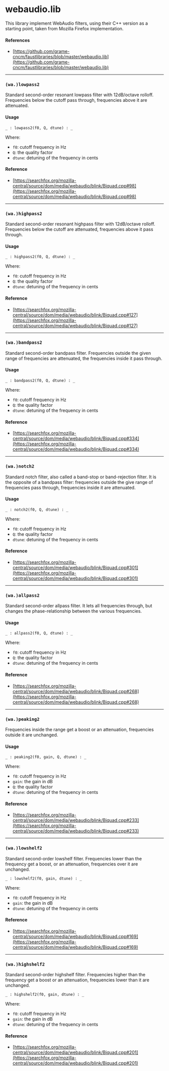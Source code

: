 #  webaudio.lib 


This library implement WebAudio filters, using their C++ version as a starting point, 
taken from Mozilla Firefox implementation.

#### References
* [https://github.com/grame-cncm/faustlibraries/blob/master/webaudio.lib](https://github.com/grame-cncm/faustlibraries/blob/master/webaudio.lib)

----

### `(wa.)lowpass2`

Standard second-order resonant lowpass filter with 12dB/octave rolloff.
Frequencies below the cutoff pass through, frequencies above it are attenuated.

#### Usage

```
_ : lowpass2(f0, Q, dtune) : _
```

Where:

* `f0`: cutoff frequency in Hz
* `Q`: the quality factor
* `dtune`: detuning of the frequency in cents

#### Reference

* [https://searchfox.org/mozilla-central/source/dom/media/webaudio/blink/Biquad.cpp#98](https://searchfox.org/mozilla-central/source/dom/media/webaudio/blink/Biquad.cpp#98)

----

### `(wa.)highpass2`

Standard second-order resonant highpass filter with 12dB/octave rolloff.
Frequencies below the cutoff are attenuated, frequencies above it pass through.

#### Usage

```
_ : highpass2(f0, Q, dtune) : _
```

Where:

* `f0`: cutoff frequency in Hz
* `Q`: the quality factor
* `dtune`: detuning of the frequency in cents

#### Reference

* [https://searchfox.org/mozilla-central/source/dom/media/webaudio/blink/Biquad.cpp#127](https://searchfox.org/mozilla-central/source/dom/media/webaudio/blink/Biquad.cpp#127)

----

### `(wa.)bandpass2`

Standard second-order bandpass filter.
Frequencies outside the given range of frequencies are attenuated, the frequencies inside it pass through.

#### Usage

```
_ : bandpass2(f0, Q, dtune) : _
```

Where:

* `f0`: cutoff frequency in Hz
* `Q`: the quality factor
* `dtune`: detuning of the frequency in cents

#### Reference

* [https://searchfox.org/mozilla-central/source/dom/media/webaudio/blink/Biquad.cpp#334](https://searchfox.org/mozilla-central/source/dom/media/webaudio/blink/Biquad.cpp#334)

----

### `(wa.)notch2`

Standard notch filter, also called a band-stop or band-rejection filter.
It is the opposite of a bandpass filter: frequencies outside the give range of frequencies 
pass through, frequencies inside it are attenuated.

#### Usage

```
_ : notch2(f0, Q, dtune) : _
```

Where:

* `f0`: cutoff frequency in Hz
* `Q`: the quality factor
* `dtune`: detuning of the frequency in cents

#### Reference

* [https://searchfox.org/mozilla-central/source/dom/media/webaudio/blink/Biquad.cpp#301](https://searchfox.org/mozilla-central/source/dom/media/webaudio/blink/Biquad.cpp#301)

----

### `(wa.)allpass2`

Standard second-order allpass filter. It lets all frequencies through,
but changes the phase-relationship between the various frequencies.

#### Usage

```
_ : allpass2(f0, Q, dtune) : _
```

Where:

* `f0`: cutoff frequency in Hz
* `Q`: the quality factor
* `dtune`: detuning of the frequency in cents

#### Reference

* [https://searchfox.org/mozilla-central/source/dom/media/webaudio/blink/Biquad.cpp#268](https://searchfox.org/mozilla-central/source/dom/media/webaudio/blink/Biquad.cpp#268)

----

### `(wa.)peaking2`

Frequencies inside the range get a boost or an attenuation, frequencies outside it are unchanged.

#### Usage

```
_ : peaking2(f0, gain, Q, dtune) : _
```

Where:

* `f0`: cutoff frequency in Hz
* `gain`: the gain in dB
* `Q`: the quality factor
* `dtune`: detuning of the frequency in cents

#### Reference

* [https://searchfox.org/mozilla-central/source/dom/media/webaudio/blink/Biquad.cpp#233](https://searchfox.org/mozilla-central/source/dom/media/webaudio/blink/Biquad.cpp#233)

----

### `(wa.)lowshelf2`

Standard second-order lowshelf filter.
Frequencies lower than the frequency get a boost, or an attenuation, frequencies over it are unchanged.

```
_ : lowshelf2(f0, gain, dtune) : _
```

Where:

* `f0`: cutoff frequency in Hz
* `gain`: the gain in dB
* `dtune`: detuning of the frequency in cents

#### Reference

* [https://searchfox.org/mozilla-central/source/dom/media/webaudio/blink/Biquad.cpp#169](https://searchfox.org/mozilla-central/source/dom/media/webaudio/blink/Biquad.cpp#169)

----

### `(wa.)highshelf2`

Standard second-order highshelf filter.
Frequencies higher than the frequency get a boost or an attenuation, frequencies lower than it are unchanged.

```
_ : highshelf2(f0, gain, dtune) : _
```

Where:

* `f0`: cutoff frequency in Hz
* `gain`: the gain in dB
* `dtune`: detuning of the frequency in cents

#### Reference

* [https://searchfox.org/mozilla-central/source/dom/media/webaudio/blink/Biquad.cpp#201](https://searchfox.org/mozilla-central/source/dom/media/webaudio/blink/Biquad.cpp#201)
